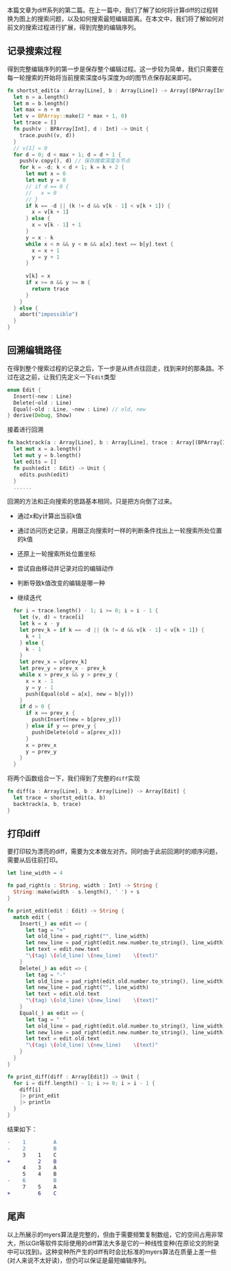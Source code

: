 本篇文章为diff系列的第二篇。在上一篇中，我们了解了如何将计算diff的过程转换为图上的搜索问题，以及如何搜索最短编辑距离。在本文中，我们将了解如何对前文的搜索过程进行扩展，得到完整的编辑序列。

## 记录搜索过程

得到完整编辑序列的第一步是保存整个编辑过程。这一步较为简单，我们只需要在每一轮搜索的开始将当前搜索深度d与深度为d的图节点保存起来即可。

```rust
fn shortst_edit(a : Array[Line], b : Array[Line]) -> Array[(BPArray[Int], Int)] {
  let n = a.length()
  let m = b.length()
  let max = n + m
  let v = BPArray::make(2 * max + 1, 0)
  let trace = []
  fn push(v : BPArray[Int], d : Int) -> Unit {
    trace.push((v, d))
  }
  // v[1] = 0
  for d = 0; d < max + 1; d = d + 1 {
    push(v.copy(), d) // 保存搜索深度与节点
    for k = -d; k < d + 1; k = k + 2 {
      let mut x = 0
      let mut y = 0
      // if d == 0 {
      //   x = 0
      // }
      if k == -d || (k != d && v[k - 1] < v[k + 1]) {
        x = v[k + 1]
      } else {
        x = v[k - 1] + 1
      }
      y = x - k
      while x < n && y < m && a[x].text == b[y].text {
        x = x + 1
        y = y + 1
      }
      
      v[k] = x
      if x >= n && y >= m {
        return trace
      }
    }
  } else {
    abort("impossible")
  }
}
```

## 回溯编辑路径

在得到整个搜索过程的记录之后，下一步是从终点往回走，找到来时的那条路。不过在这之前，让我们先定义一下`Edit`类型

```rust
enum Edit {
  Insert(~new : Line)
  Delete(~old : Line)
  Equal(~old : Line, ~new : Line) // old, new
} derive(Debug, Show)
```

接着进行回溯

```rust
fn backtrack(a : Array[Line], b : Array[Line], trace : Array[(BPArray[Int], Int)]) -> Array[Edit] {
  let mut x = a.length()
  let mut y = b.length()
  let edits = []
  fn push(edit : Edit) -> Unit {
    edits.push(edit)
  }
  ......
```

回溯的方法和正向搜索的思路基本相同，只是把方向倒了过来。

+ 通过x和y计算出当前k值

+ 通过访问历史记录，用跟正向搜索时一样的判断条件找出上一轮搜索所处位置的k值

+ 还原上一轮搜索所处位置坐标

+ 尝试自由移动并记录对应的编辑动作

+ 判断导致k值改变的编辑是哪一种

+ 继续迭代

```rust
  for i = trace.length() - 1; i >= 0; i = i - 1 {
    let (v, d) = trace[i]
    let k = x - y
    let prev_k = if k == -d || (k != d && v[k - 1] < v[k + 1]) {
      k + 1
    } else {
      k - 1
    }
    let prev_x = v[prev_k]
    let prev_y = prev_x - prev_k
    while x > prev_x && y > prev_y {
      x = x - 1
      y = y - 1
      push(Equal(old = a[x], new = b[y]))
    }
    if d > 0 {
      if x == prev_x {
        push(Insert(new = b[prev_y]))
      } else if y == prev_y {
        push(Delete(old = a[prev_x]))
      }
      x = prev_x
      y = prev_y
    }
  }
```

将两个函数组合一下，我们得到了完整的`diff`实现

```rust
fn diff(a : Array[Line], b : Array[Line]) -> Array[Edit] {
  let trace = shortst_edit(a, b)
  backtrack(a, b, trace)
}
```

## 打印diff

要打印较为漂亮的diff，需要为文本做左对齐。同时由于此前回溯时的顺序问题，需要从后往前打印。

```rust
let line_width = 4

fn pad_right(s : String, width : Int) -> String {
  String::make(width - s.length(), ' ') + s
}

fn print_edit(edit : Edit) -> String {
  match edit {
    Insert(_) as edit => {
      let tag = "+"
      let old_line = pad_right("", line_width)
      let new_line = pad_right(edit.new.number.to_string(), line_width)
      let text = edit.new.text
      "\(tag) \(old_line) \(new_line)    \(text)"
    }
    Delete(_) as edit => {
      let tag = "-"
      let old_line = pad_right(edit.old.number.to_string(), line_width)
      let new_line = pad_right("", line_width)
      let text = edit.old.text
      "\(tag) \(old_line) \(new_line)    \(text)"
    }
    Equal(_) as edit => {
      let tag = " "
      let old_line = pad_right(edit.old.number.to_string(), line_width)
      let new_line = pad_right(edit.new.number.to_string(), line_width)
      let text = edit.old.text
      "\(tag) \(old_line) \(new_line)    \(text)"
    }
  }
}

fn print_diff(diff : Array[Edit]) -> Unit {
  for i = diff.length() - 1; i >= 0; i = i - 1 {
    diff[i] 
    |> print_edit 
    |> println
  }
}
```

结果如下：

```diff
-    1         A
-    2         B
     3    1    C
+         2    B
     4    3    A
     5    4    B
-    6         B
     7    5    A
+         6    C
```


## 尾声

以上所展示的myers算法是完整的，但由于需要频繁复制数组，它的空间占用非常大，所以Git等软件实际使用的diff算法大多是它的一种线性变种(在原论文的附录中可以找到)。这种变种所产生的diff有时会比标准的myers算法在质量上差一些(对人来说不太好读)，但仍可以保证是最短编辑序列。